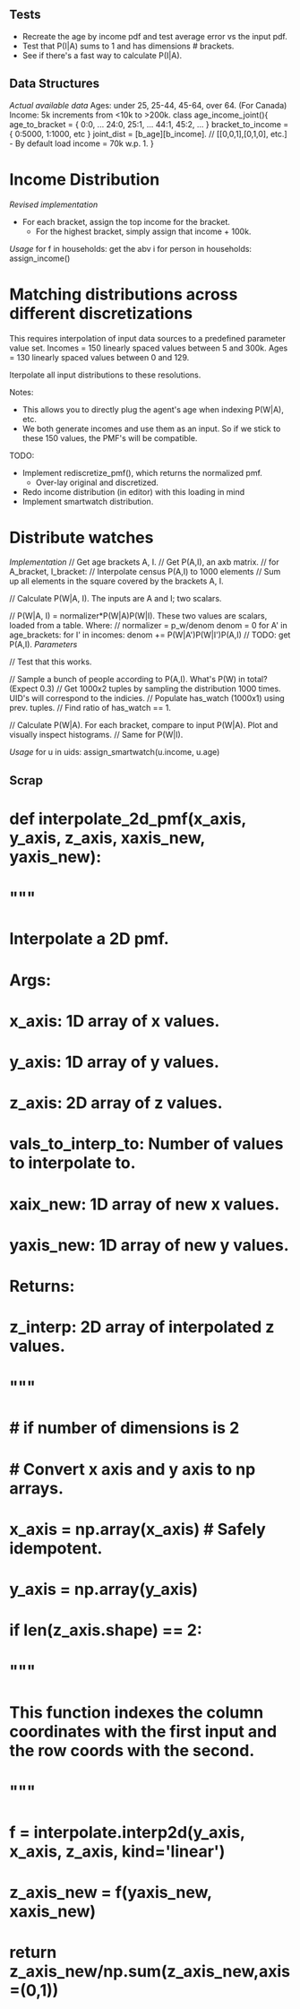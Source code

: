 ## Tests ##
- Recreate the age by income pdf and test average error vs the input pdf. 
- Test that P(I|A) sums to 1 and has dimensions # brackets.
- See if there's a fast way to calculate P(I|A). 

## Data Structures ##
*Actual available data*
Ages: under 25, 25-44, 45-64, over 64. (For Canada)
Income: 5k increments from <10k to >200k. 
class age_income_joint(){
    age_to_bracket = {
        0:0,
        ...
        24:0,
        25:1,
        ...
        44:1,
        45:2,
        ...
    }
    bracket_to_income = {
        0:5000,
        1:1000,
        etc
    }
    joint_dist = [b_age][b_income]. // [[0,0,1],[0,1,0], etc.] 
        - By default load income = 70k w.p. 1.
}

# Income Distribution #
*Revised implementation*
- For each bracket, assign the top income for the bracket.
    - For the highest bracket, simply assign that income + 100k.

*Usage*
for f in households:
    get the abv i
    for person in households:
        assign_income() 

# Matching distributions across different discretizations #
This requires interpolation of input data sources to a predefined parameter value set. 
Incomes = 150 linearly spaced values between 5 and 300k. 
Ages = 130 linearly spaced values between 0 and 129. 

Iterpolate all input distributions to these resolutions. 

Notes: 
- This allows you to directly plug the agent's age when indexing P(W|A), etc.
- We both generate incomes and use them as an input. So if we stick to these 150 values, the PMF's will be compatible. 

TODO: 
- Implement rediscretize_pmf(), which returns the normalized pmf. 
    - Over-lay original and discretized. 
- Redo income distribution (in editor) with this loading in mind
- Implement smartwatch distribution. 

# Distribute watches #
*Implementation*
// Get age brackets A, I. 
// Get P(A,I), an axb matrix.
    // for A_bracket, I_bracket:
        // Interpolate census P(A,I) to 1000 elements
        // Sum up all elements in the square covered by the brackets A, I. 

// Calculate P(W|A, I). The inputs are A and I; two scalars. 

// P(W|A, I) = normalizer*P(W|A)P(W|I). These two values are scalars, loaded from a table.
    Where:
    // normalizer = p_w/denom
        denom = 0
        for A' in age_brackets:
            for I' in incomes:
                denom += P(W|A')P(W|I')P(A,I) // TODO: get P(A,I). 
        *Parameters*

// Test that this works.

// Sample a bunch of people according to P(A,I). What's P(W) in total? (Expect 0.3)
    // Get 1000x2 tuples by sampling the distribution 1000 times. UID's will correspond to the indicies. 
    // Populate has_watch (1000x1) using prev. tuples. 
    // Find ratio of has_watch == 1. 

// Calculate P(W|A). For each bracket, compare to input P(W|A). 
    Plot and visually inspect histograms. 
// Same for P(W|I).

*Usage*
for u in uids:
    assign_smartwatch(u.income, u.age)



## Scrap ##
# def interpolate_2d_pmf(x_axis, y_axis, z_axis, xaxis_new, yaxis_new):
#     """
#     Interpolate a 2D pmf.
#     Args:
#         x_axis: 1D array of x values.
#         y_axis: 1D array of y values.
#         z_axis: 2D array of z values.
#         vals_to_interp_to: Number of values to interpolate to.
#         xaix_new: 1D array of new x values.
#         yaxis_new: 1D array of new y values.
#     Returns:
#         z_interp: 2D array of interpolated z values.
#     """
#     # if number of dimensions is 2
#     # Convert x axis and y axis to np arrays. 
#     x_axis = np.array(x_axis) # Safely idempotent. 
#     y_axis = np.array(y_axis)
#     if len(z_axis.shape) == 2:
#         """
#         This function indexes the column coordinates with the first input and the row coords with the second. 
#         """
#         f = interpolate.interp2d(y_axis, x_axis, z_axis, kind='linear')
#         z_axis_new = f(yaxis_new, xaxis_new)
#         return z_axis_new/np.sum(z_axis_new,axis=(0,1))
